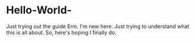 # Hello-World-
Just trying out the guide 
Erm. I'm new here. Just trying to understand what this is all about. 
So, here's hoping I finally do. 
